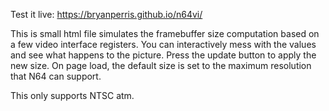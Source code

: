 Test it live: https://bryanperris.github.io/n64vi/

This is small html file simulates the framebuffer size computation based on a few video interface registers. You can interactively
mess with the values and see what happens to the picture.  Press the update button to apply the new size.  On page load, the default size is
set to the maximum resolution that N64 can support.

This only supports NTSC atm.
